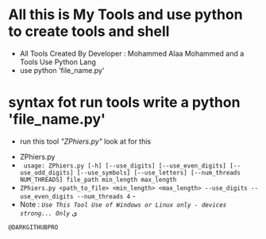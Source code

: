# All this is My Tools and use python to create tools and shell

- All Tools Created By Developer : Mohammed Alaa Mohammed and a Tools Use Python Lang
- use python 'file_name.py'



# syntax fot run tools write a python 'file_name.py'

* run this tool *"ZPhiers.py"* look at for this
- ZPhiers.py
-  ``` usage: ZPhiers.py [-h] [--use_digits] [--use_even_digits] [--use_odd_digits] [--use_symbols] [--use_letters] [--num_threads NUM_THREADS] file_path min_length max_length```
- ```ZPhiers.py <path_to_file> <min_length> <max_length> --use_digits --use_even_digits --num_threads 4``` -
-  Note : *```Use This Tool Use of Windows or Linux only - devices strong... Only```*
  ى


```@DARKGITHUBPRO```
